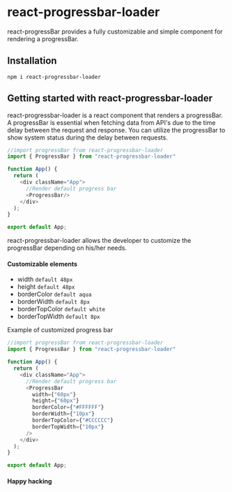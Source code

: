 # react-progressbar-loader
react-progressBar provides a fully customizable and simple component for rendering a progressBar.

## Installation
``` npm i react-progressbar-loader ```

## Getting started with react-progressbar-loader
react-progressbar-loader is a react component that renders a progressBar. A progressBar is essential when fetching data from API's due to the time delay between the request and response. You can utilize the progressBar to show system status during the delay between requests.

```javascript
//import progressBar from react-progressbar-loader
import { ProgressBar } from "react-progressbar-loader"

function App() {
  return (
    <div className="App">
      //Render default progress bar
      <ProgressBar/>
    </div>
  );
}

export default App;
```
react-progressbar-loader allows the developer to customize the progressBar depending on his/her needs. 
#### Customizable elements
- width ```default 48px```
- height ```default 48px```
- borderColor ```default aqua```
- borderWidth ```default 8px```
- borderTopColor ```default white```
- borderTopWidth ```default 8px```

Example of customized progress bar
```javascript
//import progressBar from react-progressbar-loader
import { ProgressBar } from "react-progressbar-loader"

function App() {
  return (
    <div className="App">
      //Render default progress bar
      <ProgressBar
        width={"60px"}
        height={"60px"}
        borderColor={"#FFFFFF"}
        borderWidth={"10px"}
        borderTopColor={"#CCCCCC"}
        borderTopWidth={"10px"}
      />
    </div>
  );
}

export default App;
```

#### Happy hacking
